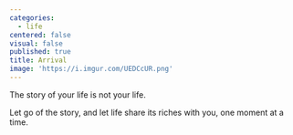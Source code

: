 ```yaml
---
categories:
  - life
centered: false
visual: false
published: true
title: Arrival
image: 'https://i.imgur.com/UEDCcUR.png'
---
```

The story of your life
is not your life.

Let go of the story,
and let life 
share its riches with you, 
one moment at a time.
